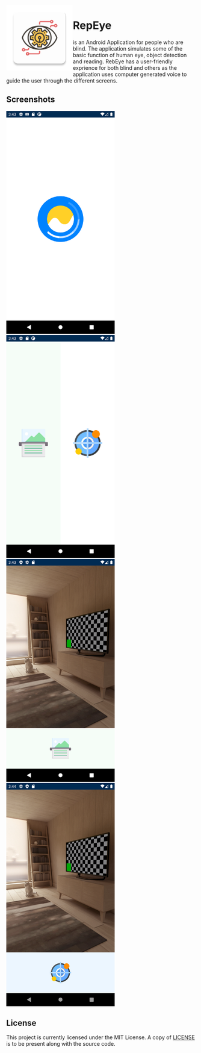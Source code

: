 <img height='175' src="./app/src/main/res/mipmap-xxxhdpi/ic_launcher.png" align="left" hspace="1" vspace="1">

# RepEye
is an Android Application for people who are blind. The application simulates some of the basic function of human eye, object detection and reading. RebEye has a user-friendly exprience for both blind and others as the application uses computer generated voice to guide the user through the different screens.

## Screenshots

<p float="left">
  <img src="./docs/Screenshot_1648561418.png" width="288" />
  <img src="./docs/Screenshot_1648561425.png" width="288" />
  <img src="./docs/Screenshot_1648561439.png" width="288" />
  <img src="./docs/Screenshot_1648561449.png" width="288" />
</p>


## License

This project is currently licensed under the MIT License. A copy of [LICENSE](LICENSE.md) is to be present along with the source code.
